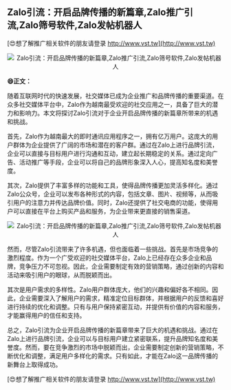## **Zalo引流：开启品牌传播的新篇章,Zalo推广引流,Zalo筛号软件,Zalo发帖机器人**

[😍想了解推广相关软件的朋友请登录 http://www.vst.tw](http://www.vst.tw)

 <center><img src="https://vst.tw/MP4/tuiguang/png/7.png" alt="Zalo引流：开启品牌传播的新篇章,Zalo推广引流,Zalo筛号软件,Zalo发帖机器人"></center>

**😄正文：**

随着互联网时代的快速发展，社交媒体已成为企业推广和品牌传播的重要渠道。在众多社交媒体平台中，Zalo作为越南最受欢迎的社交应用之一，具备了巨大的潜力和影响力。本文将探讨Zalo引流对于企业开启品牌传播的新篇章所带来的机遇和挑战。

首先，Zalo作为越南最大的即时通讯应用程序之一，拥有亿万用户。这庞大的用户群体为企业提供了广阔的市场和潜在的客户群。通过在Zalo上进行品牌引流，企业可以直接与目标用户进行沟通和互动，建立起长期稳定的关系。通过定向广告、活动推广等手段，企业可以将自己的品牌形象深入人心，提高知名度和美誉度。

其次，Zalo提供了丰富多样的功能和工具，使得品牌传播更加灵活多样化。通过Zalo公众号，企业可以发布各种形式的内容，包括文章、图片、视频等，从而吸引用户的注意力并传达品牌价值。同时，Zalo还提供了社交电商的功能，使得用户可以直接在平台上购买产品和服务，为企业带来更直接的销售渠道。

 <center><img src="https://vst.tw/MP4/tuiguang/png/3.png" alt="Zalo引流：开启品牌传播的新篇章,Zalo推广引流,Zalo筛号软件,Zalo发帖机器人"></center>

然而，尽管Zalo引流带来了许多机遇，但也面临着一些挑战。首先是市场竞争的激烈程度。作为一个广受欢迎的社交媒体平台，Zalo上已经存在众多企业和品牌，竞争压力不可忽视。因此，企业需要制定有效的营销策略，通过创新的内容和活动来吸引用户的眼球，从而脱颖而出。

其次是用户需求的多样性。Zalo用户群体庞大，他们的兴趣和偏好各不相同。因此，企业需要深入了解用户的需求，精准定位目标群体，并根据用户的反馈和喜好进行持续的优化和调整。只有与用户保持紧密互动，并提供有价值的内容和服务，才能赢得用户的信任和支持。

总之，Zalo引流为企业开启品牌传播的新篇章带来了巨大的机遇和挑战。通过在Zalo上进行品牌引流，企业可以与目标用户建立紧密联系，提升品牌知名度和美誉度。然而，要在竞争激烈的市场中脱颖而出，企业需要制定创新的营销策略，不断优化和调整，满足用户多样化的需求。只有如此，才能在Zalo这一品牌传播的新舞台上取得成功。

[😍想了解推广相关软件的朋友请登录 http://www.vst.tw](http://www.vst.tw)



